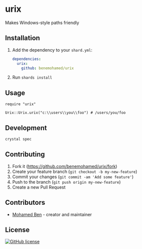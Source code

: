 # urix

Makes Windows-style paths friendly

## Installation

1. Add the dependency to your `shard.yml`:

   ```yaml
   dependencies:
     urix:
       github: benemohamed/urix
   ```

2. Run `shards install`

## Usage

```crystal
require "urix"

Urix::Urix.urix("c:\\users\\you\\foo") # /users/you/foo
```

## Development

```bash
crystal spec
```

## Contributing

1. Fork it (<https://github.com/benemohamed/urix/fork>)
2. Create your feature branch (`git checkout -b my-new-feature`)
3. Commit your changes (`git commit -am 'Add some feature'`)
4. Push to the branch (`git push origin my-new-feature`)
5. Create a new Pull Request

## Contributors

- [Mohamed Ben](https://github.com/benemohamed) - creator and maintainer

## License

[![GitHub license](https://img.shields.io/github/license/benemohamed/urix.svg)](https://github.com/benemohamed/urix)